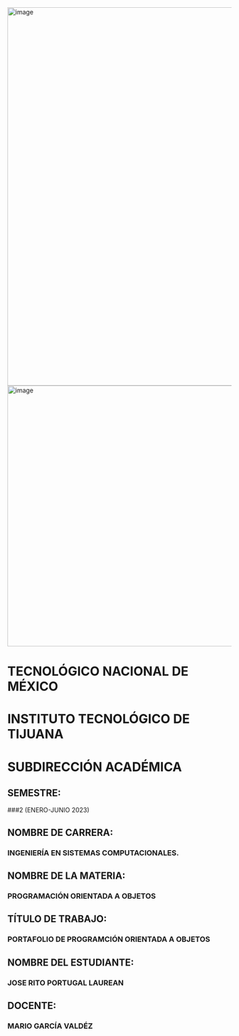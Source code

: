 <img width="850" alt="image" src="https://user-images.githubusercontent.com/126290786/225111924-642d5f1b-6e06-4821-aa04-70fb4d7df32e.png">

<img width="586" alt="image" src="https://user-images.githubusercontent.com/126290786/225111896-3db310e9-6d2c-4b05-aa6e-e72f96e7d205.png">

# TECNOLÓGICO NACIONAL DE MÉXICO
# INSTITUTO TECNOLÓGICO DE TIJUANA
# SUBDIRECCIÓN ACADÉMICA

## SEMESTRE:
###2 (ENERO-JUNIO 2023)

## NOMBRE DE CARRERA:
### INGENIERÍA EN SISTEMAS COMPUTACIONALES.

## NOMBRE DE LA MATERIA:
### PROGRAMACIÓN ORIENTADA A OBJETOS

## TÍTULO DE TRABAJO:
### PORTAFOLIO DE PROGRAMCIÓN ORIENTADA A OBJETOS

## NOMBRE DEL ESTUDIANTE:
### JOSE RITO PORTUGAL LAUREAN

## DOCENTE:
### MARIO GARCÍA VALDÉZ
